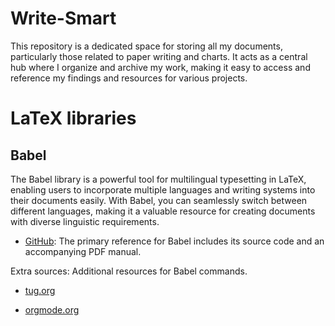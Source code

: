 # Write-Smart
This repository is a dedicated space for storing all my documents, particularly those related to paper writing and charts. 
It acts as a central hub where I organize and archive my work, making it easy to access and reference my findings and resources for various projects.

# LaTeX libraries
## Babel
The Babel library is a powerful tool for multilingual typesetting in LaTeX, enabling users to incorporate multiple languages and writing systems into their documents easily. With Babel, you can seamlessly switch between different languages, making it a valuable resource for creating documents with diverse linguistic requirements.

- [GitHub](https://github.com/latex3/babel/tree/main): The primary reference for Babel includes its source code and an accompanying PDF manual.

Extra sources: Additional resources for Babel commands.

- [tug.org](https://tug.org/pipermail/tex-live-commits/2017-November/004395.html)

- [orgmode.org](https://orgmode.org/manual/LaTeX-header-and-sectioning.html)
